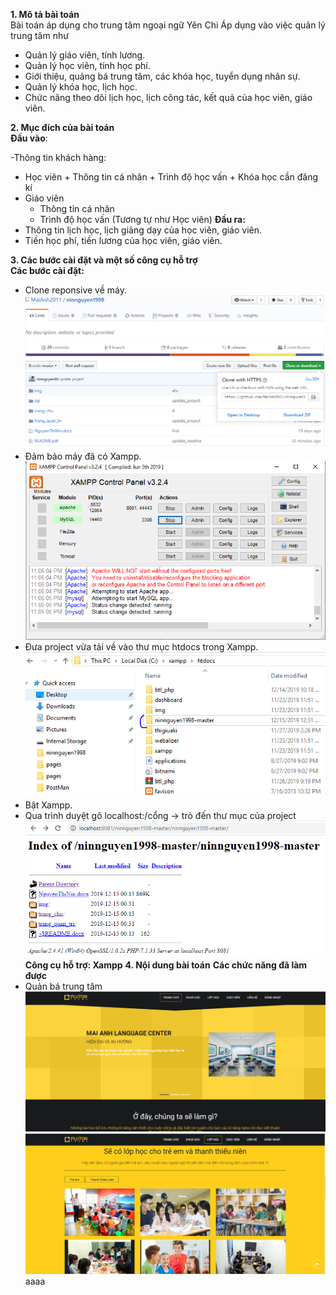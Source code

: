 <strong>1. Mô tả bài toán</strong><br>
 	Bài toán áp dụng cho trung tâm ngoại ngữ Yên Chi
 	Áp dụng vào việc quản lý trung tâm như 
- 	Quản lý giáo viên, tính lương.
-	Quản lý học viên, tính học phí.
-	Giới thiệu, quảng bá trung tâm, các khóa học, tuyển dụng nhân sự.
-	Quản lý khóa học, lịch học.
-	Chức năng theo dõi lịch học, lịch công tác, kết quả của học viên, giáo viên.

<strong>2. Mục đích của bài toán</strong><br>
 	**Đầu vào**:<br>

-Thông tin khách hàng: 
- Học viên
      + Thông tin cá nhân 
      + Trình độ học vấn
      + Khóa học cần đăng kí
-	Giáo viên
      + Thông tin cá nhân
      + Trình độ học vấn
		(Tương tự như Học viên)
 	**Đầu ra:**
-	Thông tin lịch học, lịch giảng dạy của học viên, giáo viên.
-	Tiền học phí, tiền lương của học viên, giáo viên.

<strong>3. Các bước cài đặt và một số công cụ hỗ trợ</strong><br>
 	<strong>Các bước cài đặt:</strong>
-	Clone reponsive về máy.
	![ảnh 1](imd_rm/anh1.png)
-	Đảm bảo máy đã có Xampp.
	![ảnh 2](imd_rm/anh2.png)
-	Đưa project vừa tải về vào thư mục htdocs trong Xampp.
	![ảnh 3](imd_rm/anh3.png)
-	Bật Xampp.
-	Qua trình duyệt gõ localhost:/cổng -> trỏ đến thư mục của project
	![ảnh 4](imd_rm/anh4.png)
	<strong>Công cụ hỗ trợ: Xampp</strong>
<strong>4. Nội dung bài toán</strong>
	<strong>Các chức năng đã làm được</strong>
- 	Quản bá trung tâm
	![ảnh 4](imd_rm/anh5.png)
	![ảnh 4](imd_rm/anh6.png)
aaaa